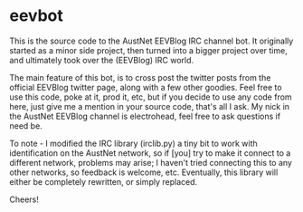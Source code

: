 # eevbot
This is the source code to the AustNet EEVBlog IRC channel bot. It originally started as a minor side project, then turned into a bigger project over time, and ultimately took over the (EEVBlog) IRC world.

The main feature of this bot, is to cross post the twitter posts from the official EEVBlog twitter page, along with a few other goodies. Feel free to use this code, poke at it, prod it, etc, but if you decide to use any code from here, just give me a mention in your source code, that's all I ask. My nick in the AustNet EEVBlog channel is electrohead, feel free to ask questions if need be.

To note - I modified the IRC library (irclib.py) a tiny bit to work with identification on the AustNet network, so if [you] try to make it connect to a different network, problems may arise; I haven't tried connecting this to any other networks, so feedback is welcome, etc. Eventually, this library will either be completely rewritten, or simply replaced.

Cheers!
